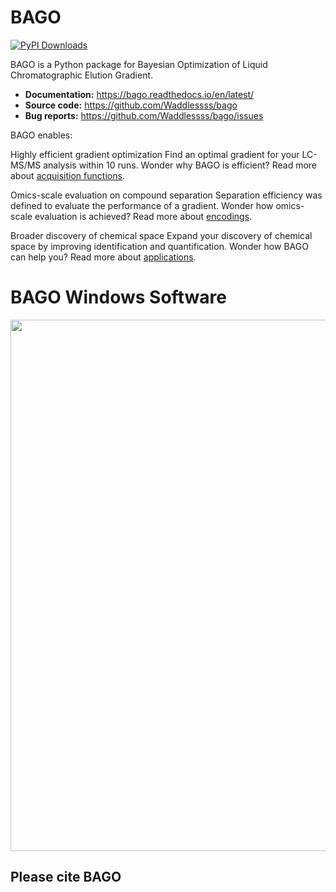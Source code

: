 # BAGO

[![PyPI Downloads](https://img.shields.io/pypi/dm/bago.svg?label=PyPI%20downloads)](
https://pypi.org/project/bago/)


BAGO is a Python package for Bayesian Optimization of Liquid Chromatographic Elution Gradient.

- **Documentation:** https://bago.readthedocs.io/en/latest/
- **Source code:** https://github.com/Waddlessss/bago
- **Bug reports:** https://github.com/Waddlessss/bago/issues

BAGO enables:

Highly efficient gradient optimization
    Find an optimal gradient for your LC-MS/MS analysis within 10 runs.
    Wonder why BAGO is efficient? Read more about [acquisition functions](https://bago.readthedocs.io/en/latest/acq-func.html).

Omics-scale evaluation on compound separation
    Separation efficiency was defined to evaluate the performance of a gradient.
    Wonder how omics-scale evaluation is achieved? Read more about [encodings](https://bago.readthedocs.io/en/latest/encodings.html).

Broader discovery of chemical space
    Expand your discovery of chemical space by improving identification and quantification.
    Wonder how BAGO can help you? Read more about [applications](https://bago.readthedocs.io/en/latest/applications.html).

# BAGO Windows Software
<img src = "https://github.com/Waddlessss/bago/tree/master/pictures/BAGO_software_main.jpg" width = "850" >

## Please cite BAGO
